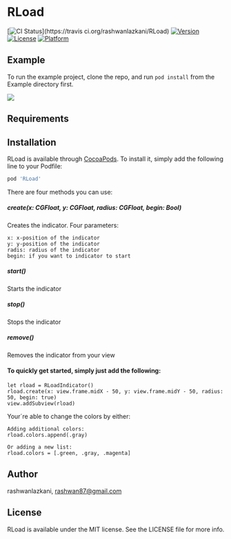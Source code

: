 # RLoad

[![CI Status](https://img.shields.io/travis/rashwanlazkani/RLoad.svg?style=flat)](https://travis
ci.org/rashwanlazkani/RLoad)
[![Version](https://img.shields.io/cocoapods/v/RLoad.svg?style=flat)](https://cocoapods.org/pods/RLoad)
[![License](https://img.shields.io/cocoapods/l/RLoad.svg?style=flat)](https://cocoapods.org/pods/RLoad)
[![Platform](https://img.shields.io/cocoapods/p/RLoad.svg?style=flat)](https://cocoapods.org/pods/RLoad)

## Example

To run the example project, clone the repo, and run `pod install` from the Example directory first.

![](https://media.giphy.com/media/1fhHiqdwEdl6c2An7q/giphy.gif)

## Requirements

## Installation

RLoad is available through [CocoaPods](https://cocoapods.org). To install
it, simply add the following line to your Podfile:

```ruby
pod 'RLoad'
```

There are four methods you can use:

<h5>create(x: CGFloat, y: CGFloat, radius: CGFloat, begin: Bool)</h5>

Creates the indicator. Four parameters:

```
x: x-position of the indicator
y: y-position of the indicator
radis: radius of the indicator
begin: if you want to indicator to start
```

<h5>start()</h5>
Starts the indicator
<h5>stop()</h5>
Stops the indicator
<h5>remove()</h5>
Removes the indicator from your view

<h4>To quickly get started, simply just add the following:</h4>

```
let rload = RLoadIndicator()
rload.create(x: view.frame.midX - 50, y: view.frame.midY - 50, radius: 50, begin: true)
view.addSubview(rload)
```

Your´re able to change the colors by either:

```
Adding additional colors:
rload.colors.append(.gray)

Or adding a new list:
rload.colors = [.green, .gray, .magenta]
```

## Author

rashwanlazkani, rashwan87@gmail.com

## License

RLoad is available under the MIT license. See the LICENSE file for more info.
